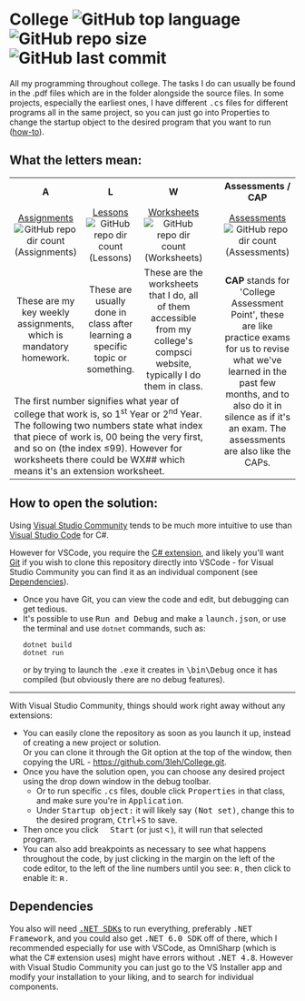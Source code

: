 # College ![GitHub top language](https://img.shields.io/github/languages/top/3leh/College?color=blueviolet) ![GitHub repo size](https://img.shields.io/github/repo-size/3leh/College?color=green) ![GitHub last commit](https://img.shields.io/github/last-commit/3leh/College)
All my programming throughout college. The tasks I do can usually be found in the .pdf files which are in the folder alongside the source files. In some projects, especially the earliest ones, I have different <samp>.cs</samp> files for different programs all in the same project, so you can just go into Properties to change the startup object to the desired program that you want to run ([how-to](#vs-com)).

## What the letters mean:
<table>
    <tr>
        <th align="center">A</td>
        <th align="center">L</td>
        <th align="center">W</td>
        <td rowspan="4">&nbsp;</td>
        <th align="center">Assessments / CAP</td>
    </tr>
    <tr>
        <td align="center">
            <a href="Assignments">Assignments</a><br>
            <img alt="GitHub repo dir count (Assignments)" src="https://img.shields.io/github/directory-file-count/3leh/College/Assignments?type=dir&color=lightgrey"></td>
        <td align="center">
            <a href="Lessons">Lessons</a><br>
            <img alt="GitHub repo dir count (Lessons)" src="https://img.shields.io/github/directory-file-count/3leh/College/Lessons?type=dir&color=lightgrey"></td>
        <td align="center">
            <a href="Worksheets">Worksheets</a><br>
            <img alt="GitHub repo dir count (Worksheets)" src="https://img.shields.io/github/directory-file-count/3leh/College/Worksheets?type=dir&color=lightgrey"></td>
        <td align="center">
            <a href="Assessments">Assessments</a><br>
            <img alt="GitHub repo dir count (Assessments)" src="https://img.shields.io/github/directory-file-count/3leh/College/Assessments?type=dir&color=lightgrey"></td>
    </tr>
    <tr>
        <td align="center">These are my key weekly assignments, which is mandatory homework.</td>
        <td align="center">These are usually done in class after learning a specific topic or something.</td>
        <td align="center">These are the worksheets that I do, all of them accessible from my college's compsci website, typically I do them in class.</td>
        <td rowspan="2" align="center"><b>CAP</b> stands for 'College Assessment Point', these are like practice exams for us to revise what we've learned in the past few months, and to also do it in silence as if it's an exam. The assessments are also like the CAPs.
    </tr>
    <tr>
        <td colspan="3" align="left">The first number signifies what year of college that work is, so 1<sup>st</sup> Year or 2<sup>nd</sup> Year. The following two numbers state what index that piece of work is, 00 being the very first, and so on (the index ≤99). However for worksheets there could be WX## which means it's an extension worksheet. </td>
    </tr>
</table>

## How to open the solution:
Using [Visual Studio Community](https://visualstudio.microsoft.com/vs/community/ "Download Visual Studio Community") tends to be much more intuitive to use than [Visual Studio Code](https://code.visualstudio.com/ "Download Visual Studio Code") for C#.

However for VSCode, you require the [C# extension](https://marketplace.visualstudio.com/items?itemName=ms-dotnettools.csharp "Download the C# extension"), and likely you'll want [Git](https://git-scm.com/downloads "Download Git") if you wish to clone this repository directly into VSCode - for Visual Studio Community you can find it as an individual component (see [Dependencies](#dependencies)).
- Once you have Git, you can view the code and edit, but debugging can get tedious. 
- It's possible to use <kbd><samp>Run and Debug</samp></kbd> and make a <samp>launch.json</samp>, or use the terminal and use <samp>`dotnet`</samp> commands, such as: 
    ```batch
    dotnet build
    dotnet run
    ```
    or by trying to launch the <samp>.exe</samp> it creates in <samp>\bin\Debug</samp> once it has compiled (but obviously there are no debug features).
---
<a id="vs-com" />With Visual Studio Community, things should work right away without any extensions:
- You can easily clone the repository as soon as you launch it up, instead of creating a new project or solution.  
 Or you can clone it through the Git option at the top of the window, then copying the URL - https://github.com/3leh/College.git.
 - Once you have the solution open, you can choose any desired project using the drop down window in the debug toolbar.
    - Or to run specific <samp>.cs</samp> files, double click <kbd><samp>Properties</samp></kbd> in that class, and make sure you're in <kbd><samp>Application</samp></kbd>. 
    - Under <kbd><samp>Startup object:</samp></kbd> it will likely say <kbd><samp>(Not set)</samp></kbd>, change this to the desired program, <kbd><kbd>Ctrl</kbd>+<kbd>S</kbd></kbd> to save.
- Then once you click <kbd><picture><img src="https://github.com/3leh/College/assets/37591724/7d123503-75d1-47b2-b7c8-c75485454391" width='8' height='8'></picture><samp> Start</samp></kbd> (or just <kbd><picture><img src="https://github.com/3leh/College/assets/37591724/982379dc-5468-4c86-908d-b2dad7094137" width='11' height='11' title="Start Without Debugging (Ctrl+F5)"></picture></kbd>), it will run that selected program.
- You can also add breakpoints as necessary to see what happens throughout the code, by just clicking in the margin on the left of the code editor, to the left of the line numbers until you see:
<kbd><picture><source media="(prefers-color-scheme: dark)" srcset="https://github.com/3leh/College/assets/37591724/2dd0bd0c-c6fb-4f57-98ca-e1d581fee13e"><img src="https://github.com/3leh/College/assets/37591724/94b977f5-7ce6-4502-9f2a-ca004e8910df" width='11' height='11' title="Breakpoint Available"></picture></kbd>, then click to enable it: <kbd><picture><img src="https://github.com/3leh/College/assets/37591724/5c99624f-7834-498b-8cbc-07d175075edd" width='11' height='11' title="Breakpoint Enabled"></picture></kbd>.


## Dependencies
You also will need [<samp>.NET SDK</samp>s](https://dotnet.microsoft.com/en-us/download/visual-studio-sdks "Download .NET SDK") to run everything, preferably <samp>.NET Framework</samp>, and you could also get <samp>.NET 6.0 SDK</samp> off of there, which I recommended especially for use with VSCode, as OmniSharp (which is what the C# extension uses) might have errors without <samp>.NET 4.8</samp>. However with Visual Studio Community you can just go to the VS Installer app and modify your installation to your liking, and to search for individual components.

